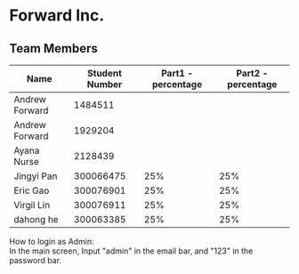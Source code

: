 ﻿# Forward Inc.

## Team Members

| Name | Student Number |Part1 - percentage|Part2 - percentage|
| --- | --- | ---| ---|
| Andrew Forward | 1484511  |
| Andrew Forward | 1929204  |
| Ayana Nurse | 2128439 |
| Jingyi Pan | 300066475|25%|25%|
| Eric Gao| 300076901|25%|25%|
| Virgil Lin| 300076911|25%|25%|
| dahong he| 300063385|25%|25%|

How to login as Admin:  
In the main screen, Input "admin" in the email bar, and "123" in the password bar.  
